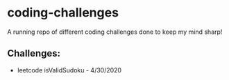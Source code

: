 # coding-challenges

A running repo of different coding challenges done to keep my mind sharp!

## Challenges:
- leetcode isValidSudoku - 4/30/2020